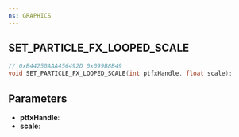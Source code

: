 ```yaml
---
ns: GRAPHICS
---
```

## SET_PARTICLE_FX_LOOPED_SCALE

```c
// 0xB44250AAA456492D 0x099B8B49
void SET_PARTICLE_FX_LOOPED_SCALE(int ptfxHandle, float scale);
```


## Parameters
* **ptfxHandle**: 
* **scale**: 

